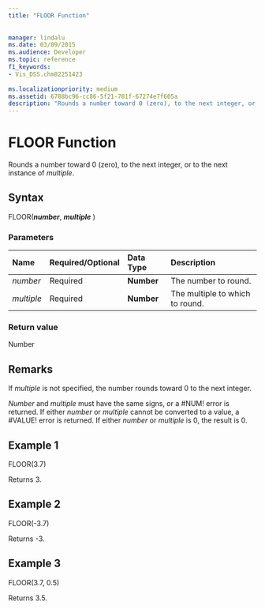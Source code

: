 ```yaml
---
title: "FLOOR Function"
 
 
manager: lindalu
ms.date: 03/09/2015
ms.audience: Developer
ms.topic: reference
f1_keywords:
- Vis_DSS.chm82251423
 
ms.localizationpriority: medium
ms.assetid: 6788bc96-cc86-5f21-781f-67274e7f605a
description: "Rounds a number toward 0 (zero), to the next integer, or to the next instance of multiple."
---
```


# FLOOR Function

Rounds a number toward 0 (zero), to the next integer, or to the next instance of _multiple_.
  
## Syntax

FLOOR(***number***, ***multiple*** )
  
### Parameters

|**Name**|**Required/Optional**|**Data Type**|**Description**|
|:-----|:-----|:-----|:-----|
| _number_ <br/> |Required  <br/> |**Number** <br/> |The number to round. |
| _multiple_ <br/> |Required  <br/> |**Number** <br/> |The multiple to which to round. |

### Return value

Number
  
## Remarks

If _multiple_ is not specified, the number rounds toward 0 to the next integer.
  
 _Number_ and _multiple_ must have the same signs, or a #NUM! error is returned. If either _number_ or _multiple_ cannot be converted to a value, a #VALUE! error is returned. If either _number_ or _multiple_ is 0, the result is 0.
  
## Example 1

FLOOR(3.7)
  
Returns 3.
  
## Example 2

FLOOR(-3.7)
  
Returns -3.
  
## Example 3

FLOOR(3.7, 0.5)
  
Returns 3.5.
  
